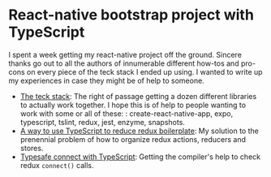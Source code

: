 # React-native bootstrap project with TypeScript

I spent a week getting my react-native project off the ground. Sincere thanks go out to all the authors of innumerable different how-tos and pro-cons on every piece of the teck stack I ended up using. I wanted to write up my experiences in case they might be of help to someone.

* [The teck stack](https://github.com/rasmus-storjohann/ReduxTypescript/blob/master/react-native-typescript-tech-stack.md): The right of passage getting a dozen different libraries to actually work together. I hope this is of help to people wanting to work with some or all of these: : create-react-native-app, expo, typescript, tslint, redux, jest, enzyme, snapshots.
* [A way to use TypeScript to reduce redux boilerplate](https://github.com/rasmus-storjohann/ReduxTypescript/blob/master/dry-redux-with-typescript.md): My solution to the prenennial problem of how to organize redux actions, reducers and stores.
* [Typesafe connect with TypeScript](https://github.com/rasmus-storjohann/ReduxTypescript/blob/master/connect-with-typescript.md): Getting the compiler's help to check redux `connect()` calls.

